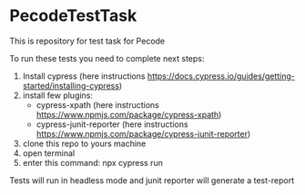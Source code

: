 # PecodeTestTask
This is repository for test task for Pecode

To run these tests you need to complete next steps:

  1. Install cypress (here instructions https://docs.cypress.io/guides/getting-started/installing-cypress)
  2. install few plugins:
     - cypress-xpath (here instructions https://www.npmjs.com/package/cypress-xpath)
     - cypress-junit-reporter (here instructions https://www.npmjs.com/package/cypress-junit-reporter)
  2. clone this repo to yours machine
  3. open terminal
  4. enter this command: npx cypress run
  
Tests will run in headless mode and junit reporter will generate a test-report
